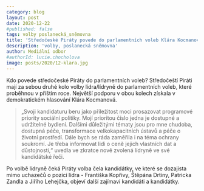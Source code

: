 ```yaml
---
category: blog
layout: post
date: 2020-12-22
#published: false
tags: volby poslanecká_sněmovna
title: 'Středočeské Piráty povede do parlamentních voleb Klára Kocmanová'
description: 'volby, poslanecká sněmovna'
author: Mediální odbor
#authorId: lucie.chocholova
image: posts/2020/12-klara.jpg
---
```


Kdo povede středočeské Piráty do parlamentních voleb? Středočeští Piráti mají za sebou druhé kolo volby lídra/lídryně do parlamentních voleb, které proběhnou v příštím roce. Největší podporu v obou kolech získala v demokratickém hlasování Klára Kocmanová.

> „Svoji kandidaturu beru jako příležitost moci prosazovat programové priority sociální politiky. Mojí prioritou číslo jedna je dostupné a udržitelné bydlení. Dalšími důležitými tématy jsou pro mne chudoba, dostupná péče, transformace velkokapacitních ústavů a péče o životní prostředí. Dále bych se ráda zaměřila i na téma ochrany soukromí. Je třeba informovat lidi o ceně jejich vlastních dat a důstojnosti,“ uvedla ve zkratce nově zvolená lídryně ve své kandidátské řeči.

Po volbě lídryně čeká Piráty volba čela kandidátky, ve které se dozajista mimo uchazečů o pozici lídra - Františka Kopřivy, Štěpána Drtiny, Patricka Zandla a Jiřího Lehejčka, objeví další zajímaví kandidáti a kandidátky.
